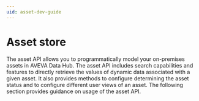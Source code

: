 ```yaml
---
uid: asset-dev-guide
---
```


# Asset store

The asset API allows you to programmatically model your on-premises assets in AVEVA Data Hub. 
The asset API includes search capabilities and features to directly retrieve the values of dynamic data associated with a given asset. It also provides methods to configure determining the asset status and to configure different user views of an asset.
The following section provides guidance on usage of the asset API.